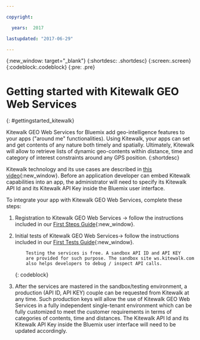 ```yaml
---

copyright:

  years:  2017

lastupdated: "2017-06-29"

---
```


{:new_window: target="_blank"}
{:shortdesc: .shortdesc}
{:screen:.screen}
{:codeblock:.codeblock}
{:pre: .pre}


<!-- The name of this file should remain index.md.  -->
 
# Getting started with Kitewalk GEO Web Services
{: #gettingstarted_kitewalk}

Kitewalk GEO Web Services for Bluemix add geo-intelligence features to your apps ("around me" functionalities). Using Kitewalk, your apps can set and get contents of any nature both timely and spatially. Ultimately, Kitewalk will allow to retrieve lists of dynamic geo-contents within distance, time and category of interest constraints around any GPS position.
{:shortdesc}


Kitewalk technology and its use cases are described in [this video](https://youtu.be/ll3GT-sRwB0){:new_window}. Before an application developer can embed Kitewalk capabilities into an app, the administrator will need to specify its Kitewalk API Id and its Kitewalk API Key inside the Bluemix user interface.

To integrate your app with Kitewalk GEO Web Services, complete these steps:

1. Registration to Kitewalk GEO Web Services -> follow the instructions included in our [First Steps Guide](http://api.kitewalk.com#first-login){:new_window}.
2. Initial tests of Kitewalk GEO Web Services-> follow the instructions included in our [First Tests Guide](http://api.kitewalk.com#first-tests){:new_window}.

	```
        Testing the services is free. A sandbox API ID and API KEY
        are provided for such purpose. The sandbox site ws.kitewalk.com
        also helps developers to debug / inspect API calls.
	```
	{: codeblock}

3. After the services are mastered in the sandbox/testing environment, a production (API ID, API KEY) couple can be requested from Kitewalk at any time. Such production keys will allow the use of Kitewalk GEO Web Services in a fully independent single-tenant environment which can be fully customized to meet the customer requirements in terms of categories of contents, time and distances. The Kitewalk API Id and its Kitewalk API Key inside the Bluemix user interface will need to be updated accordingly.


<!-- Related links section: REQUIRED but moved to toc file (in your same kitewalk folder).  Edit there. -->
